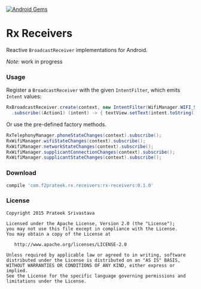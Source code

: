 [![Android Gems](http://www.android-gems.com/badge/f2prateek/rx-receivers.svg?branch=master)](http://www.android-gems.com/lib/f2prateek/rx-receivers)

# Rx Receivers

Reactive `BroadcastReceiver` implementations for Android. 

*Note*: work in progress

### Usage

Register a `BroadcastReceiver` with the given `IntentFilter`, which emits `Intent` values:

```java
RxBroadcastReceiver.create(context, new IntentFilter(WifiManager.WIFI_STATE_CHANGED_ACTION))
  .subscribe((Action1) (intent) -> { textView.setText(intent.toString()); });
```

Or use the pre-defined factory methods.
```java
RxTelephonyManager.phoneStateChanges(context).subscribe();
RxWifiManager.wifiStateChanges(context).subscribe();
RxWifiManager.networkStateChanges(context).subscribe();
RxWifiManager.supplicantConnectionChanges(context).subscribe();
RxWifiManager.supplicantStateChanges(context).subscribe();
```

### Download

```groovy
compile 'com.f2prateek.rx.receivers:rx-receivers:0.1.0'
```


### License

    Copyright 2015 Prateek Srivastava

    Licensed under the Apache License, Version 2.0 (the "License");
    you may not use this file except in compliance with the License.
    You may obtain a copy of the License at

       http://www.apache.org/licenses/LICENSE-2.0

    Unless required by applicable law or agreed to in writing, software
    distributed under the License is distributed on an "AS IS" BASIS,
    WITHOUT WARRANTIES OR CONDITIONS OF ANY KIND, either express or implied.
    See the License for the specific language governing permissions and
    limitations under the License.
